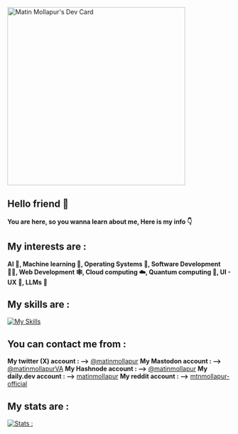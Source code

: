 <a href="https://app.daily.dev/matinmollapur"><img src="https://api.daily.dev/devcards/e129c75ca990491ea579091c890270da.png?r=51y" width="400" alt="Matin Mollapur's Dev Card"/></a>

## Hello friend 🥷

**You are here, so you wanna learn about me, Here is my info 👇**

## My interests are : 
**AI 🧠, Machine learning 🔮, Operating Systems 📱, Software Development 👨‍💻, Web Development 🕸️, Cloud computing ☁️, Quantum computing 🦾, UI - UX 📲, LLMs 🤖**

## My skills are :
[![My Skills](https://skillicons.dev/icons?i=js,html,css,wasm,aws,azure,blender,bootstrap,bun,cloudflare,docker,dart,py,firebase,flutter,flask,django,git,github,gitlab,go,pytorch,tailwind,tensorflow,linux,swift,vue,nodejs&perline=5)](https://skillicons.dev)

## You can contact me from :
**My twitter (X) account : -->** [@matinmollapur](https://twitter.com/matinmollapur)
**My Mastodon account : -->** [@matinmollapurVA](https://mastodon.social/@matinmollapurVA)
**My Hashnode account : -->** [@matinmollapur](hashnode.com/@matinmollapur)
**My daily.dev account : -->** [matinmollapur](app.daily.dev/matinmollapur)
**My reddit account : -->** [mtnmollapur-official](https://www.reddit.com/user/Mtnmollapur_official)

## My stats are :
[![Stats : ](https://github-readme-stats.vercel.app/MatinMollapur01=anuraghazra&show_icons=true&theme=radical)](https://github.com/anuraghazra/github-readme-stats)
